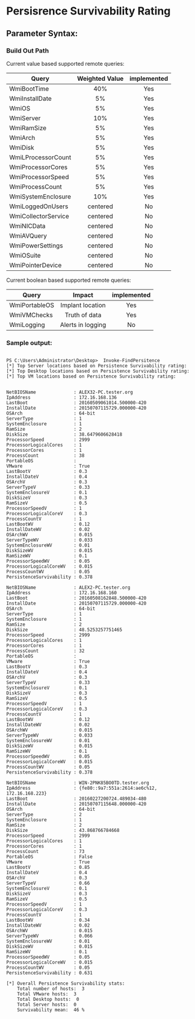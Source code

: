 # Persisrence Survivability Rating

## Parameter Syntax: 


### Build Out Path
Current value based supported remote queries:

| Query         | Weighted Value| implemented|
| ------------- |:-------------:|:-----:|
| WmiBootTime        | 40% | Yes   |
| WmiInstallDate     | 5%      | Yes   |
| WmiOS              | 5%      | Yes   |
| WmiServer          | 10%      | Yes   |
| WmiRamSize         | 5%      | Yes   |
| WmiArch            | 5%      | Yes   |
| WmiDisk            | 5%      | Yes   |
| WmiLProcessorCount | 5%      | Yes   |
| WmiProcessorCores  | 5%      | Yes   |
| WmiProcessorSpeed  | 5%      | Yes   |
| WmiProcessCount    | 5%      | Yes   |
| WmiSystemEnclosure | 10%      | Yes   |
| WmiLoggedOnUsers   | centered      | No    |
| WmiCollectorService| centered      | No    |
| WmiNICData         | centered      | No    |
| WmiAVQuery         | centered      | No    |
| WmiPowerSettings   | centered      | No    |
| WmiOSuite          | centered      | No    |
| WmiPointerDevice   | centered      | No    |

Current boolean based supported remote queries:

| Query         | Impact        | implemented|
| ------------- |:-------------:|:-----:|
| WmiPortableOS   | Implant location| Yes    |
| WmiVMChecks     | Truth of data   | Yes    |
| WmiLogging      |Alerts in logging| No    |

### Sample output:
```

PS C:\Users\Administrator\Desktop>  Invoke-FindPersitence 
[*] Top Server locations based on Persistence Survivability rating: 
[*] Top Desktop locations based on Persistence Survivability rating: 
[*] Top VM locations based on Persistence Survivability rating: 


NetBIOSName              : ALEX32-PC.tester.org
IpAddress                : 172.16.168.136
LastBoot                 : 20160509061014.500000-420
InstallDate              : 20150707115729.000000-420
OSArch                   : 64-bit
ServerType               : 1
SystemEnclosure          : 1
RamSize                  : 2
DiskSize                 : 38.6479606628418
ProcessorSpeed           : 2999
ProcessorLogicalCores    : 1
ProcessorCores           : 1
ProcessCount             : 38
PortableOS               : 
VMware                   : True
LastBootV                : 0.3
InstallDateV             : 0.4
OSArchV                  : 0.3
ServerTypeV              : 0.33
SystemEnclosureV         : 0.1
DiskSizeV                : 0.3
RamSizeV                 : 0.5
ProcessorSpeedV          : 1
ProcessorLogicalCoreV    : 0.3
ProcessCountV            : 1
LastBootWV               : 0.12
InstallDateWV            : 0.02
OSArchWV                 : 0.015
ServerTypeWV             : 0.033
SystemEnclosureWV        : 0.01
DiskSizeWV               : 0.015
RamSizeWV                : 0.1
ProcessorSpeedWV         : 0.05
ProcessorLogicalCoreWV   : 0.015
ProcessCountWV           : 0.05
PersistenceSurvivability : 0.378

NetBIOSName              : ALEX2-PC.tester.org
IpAddress                : 172.16.168.160
LastBoot                 : 20160508162848.500000-420
InstallDate              : 20150707115729.000000-420
OSArch                   : 64-bit
ServerType               : 1
SystemEnclosure          : 1
RamSize                  : 2
DiskSize                 : 48.5253257751465
ProcessorSpeed           : 2999
ProcessorLogicalCores    : 1
ProcessorCores           : 1
ProcessCount             : 32
PortableOS               : 
VMware                   : True
LastBootV                : 0.3
InstallDateV             : 0.4
OSArchV                  : 0.3
ServerTypeV              : 0.33
SystemEnclosureV         : 0.1
DiskSizeV                : 0.3
RamSizeV                 : 0.5
ProcessorSpeedV          : 1
ProcessorLogicalCoreV    : 0.3
ProcessCountV            : 1
LastBootWV               : 0.12
InstallDateWV            : 0.02
OSArchWV                 : 0.015
ServerTypeWV             : 0.033
SystemEnclosureWV        : 0.01
DiskSizeWV               : 0.015
RamSizeWV                : 0.1
ProcessorSpeedWV         : 0.05
ProcessorLogicalCoreWV   : 0.015
ProcessCountWV           : 0.05
PersistenceSurvivability : 0.378

NetBIOSName              : WIN-2PNK85BO0TD.tester.org
IpAddress                : {fe80::9a7:551a:2614:ae6c%12, 172.16.168.223}
LastBoot                 : 20160227200724.489034-480
InstallDate              : 20150707115648.000000-420
OSArch                   : 64-bit
ServerType               : 2
SystemEnclosure          : 1
RamSize                  : 2
DiskSize                 : 43.868766784668
ProcessorSpeed           : 2999
ProcessorLogicalCores    : 1
ProcessorCores           : 1
ProcessCount             : 73
PortableOS               : False
VMware                   : True
LastBootV                : 0.85
InstallDateV             : 0.4
OSArchV                  : 0.3
ServerTypeV              : 0.66
SystemEnclosureV         : 0.1
DiskSizeV                : 0.3
RamSizeV                 : 0.5
ProcessorSpeedV          : 1
ProcessorLogicalCoreV    : 0.3
ProcessCountV            : 1
LastBootWV               : 0.34
InstallDateWV            : 0.02
OSArchWV                 : 0.015
ServerTypeWV             : 0.066
SystemEnclosureWV        : 0.01
DiskSizeWV               : 0.015
RamSizeWV                : 0.1
ProcessorSpeedWV         : 0.05
ProcessorLogicalCoreWV   : 0.015
ProcessCountWV           : 0.05
PersistenceSurvivability : 0.631

[*] Overall Persistence Survivability stats: 
    Total number of hosts:  3
    Total VMware hosts:  3
    Total Desktop hosts:  0
    Total Server hosts:  0
    Survivability mean:  46 %
```
